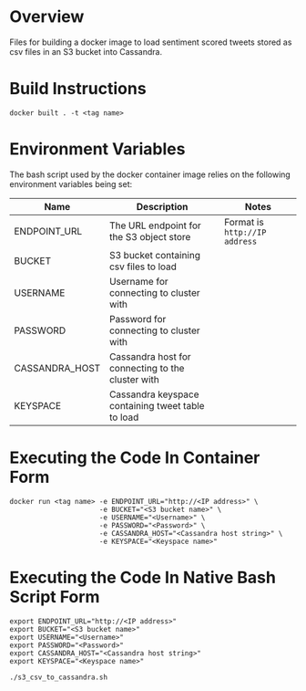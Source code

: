 # Overview

Files for building a docker image to load sentiment scored tweets stored as csv files in an S3 bucket into Cassandra.

# Build Instructions

```
docker built . -t <tag name>
```

# Environment Variables

The bash script used by the docker container image relies on the following environment variables being set:

| Name                     | Description                                       | Notes                                                       |
| ------------------------ | ------------------------------------------------- | ----------------------------------------------------------- |
| ENDPOINT_URL             | The URL endpoint for the S3 object store          | Format is ```http://IP address```                           |        
| BUCKET                   | S3 bucket containing csv files to load            |                                                             |
| USERNAME                 | Username for connecting to cluster with           |                                                             |
| PASSWORD                 | Password for connecting to cluster with           |                                                             |
| CASSANDRA_HOST           | Cassandra host for connecting to the cluster with |                                                             |
| KEYSPACE                 | Cassandra keyspace containing tweet table to load |                                                             | 

# Executing the Code In Container Form

```
docker run <tag name> -e ENDPOINT_URL="http://<IP address>" \
                      -e BUCKET="<S3 bucket name>" \
                      -e USERNAME="<Username>" \
                      -e PASSWORD="<Password>" \
                      -e CASSANDRA_HOST="<Cassandra host string>" \
                      -e KEYSPACE="<Keyspace name>"
```

# Executing the Code In Native Bash Script Form

```
export ENDPOINT_URL="http://<IP address>"
export BUCKET="<S3 bucket name>"
export USERNAME="<Username>"
export PASSWORD="<Password>"
export CASSANDRA_HOST="<Cassandra host string>"
export KEYSPACE="<Keyspace name>"

./s3_csv_to_cassandra.sh 
```

